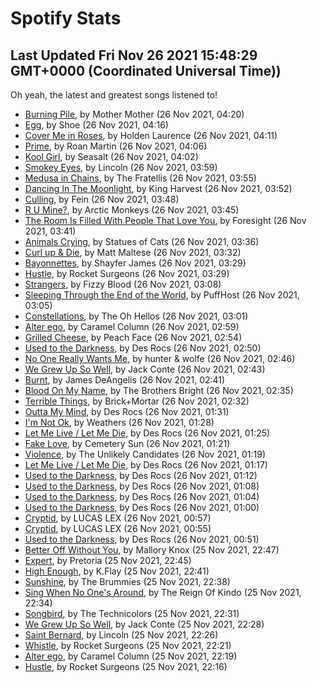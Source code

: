
# Spotify Stats
## Last Updated Fri Nov 26 2021 15:48:29 GMT+0000 (Coordinated Universal Time))

Oh yeah, the latest and greatest songs listened to!

- [Burning Pile](https://www.last.fm/music/Mother+Mother/_/Burning+Pile), by Mother Mother (26 Nov 2021, 04:20)
- [Egg](https://www.last.fm/music/Shoe/_/Egg), by Shoe (26 Nov 2021, 04:16)
- [Cover Me in Roses](https://www.last.fm/music/Holden+Laurence/_/Cover+Me+in+Roses), by Holden Laurence (26 Nov 2021, 04:11)
- [Prime](https://www.last.fm/music/Roan+Martin/_/Prime), by Roan Martin (26 Nov 2021, 04:06)
- [Kool Girl](https://www.last.fm/music/Seasalt/_/Kool+Girl), by Seasalt (26 Nov 2021, 04:02)
- [Smokey Eyes](https://www.last.fm/music/Lincoln/_/Smokey+Eyes), by Lincoln (26 Nov 2021, 03:59)
- [Medusa in Chains](https://www.last.fm/music/The+Fratellis/_/Medusa+in+Chains), by The Fratellis (26 Nov 2021, 03:55)
- [Dancing In The Moonlight](https://www.last.fm/music/King+Harvest/_/Dancing+In+The+Moonlight), by King Harvest (26 Nov 2021, 03:52)
- [Culling](https://www.last.fm/music/Fein/_/Culling), by Fein (26 Nov 2021, 03:48)
- [R U Mine?](https://www.last.fm/music/Arctic+Monkeys/_/R+U+Mine%3F), by Arctic Monkeys (26 Nov 2021, 03:45)
- [The Room Is Filled With People That Love You](https://www.last.fm/music/Foresight/_/The+Room+Is+Filled+With+People+That+Love+You), by Foresight (26 Nov 2021, 03:41)
- [Animals Crying](https://www.last.fm/music/Statues+of+Cats/_/Animals+Crying), by Statues of Cats (26 Nov 2021, 03:36)
- [Curl up & Die](https://www.last.fm/music/Matt+Maltese/_/Curl+up+&+Die), by Matt Maltese (26 Nov 2021, 03:32)
- [Bayonnettes](https://www.last.fm/music/Shayfer+James/_/Bayonnettes), by Shayfer James (26 Nov 2021, 03:29)
- [Hustle](https://www.last.fm/music/Rocket+Surgeons/_/Hustle), by Rocket Surgeons (26 Nov 2021, 03:29)
- [Strangers](https://www.last.fm/music/Fizzy+Blood/_/Strangers), by Fizzy Blood (26 Nov 2021, 03:08)
- [Sleeping Through the End of the World](https://www.last.fm/music/PuffHost/_/Sleeping+Through+the+End+of+the+World), by PuffHost (26 Nov 2021, 03:05)
- [Constellations](https://www.last.fm/music/The+Oh+Hellos/_/Constellations), by The Oh Hellos (26 Nov 2021, 03:01)
- [Alter ego](https://www.last.fm/music/Caramel+Column/_/Alter+ego), by Caramel Column (26 Nov 2021, 02:59)
- [Grilled Cheese](https://www.last.fm/music/Peach+Face/_/Grilled+Cheese), by Peach Face (26 Nov 2021, 02:54)
- [Used to the Darkness](https://www.last.fm/music/Des+Rocs/_/Used+to+the+Darkness), by Des Rocs (26 Nov 2021, 02:50)
- [No One Really Wants Me](https://www.last.fm/music/hunter+&+wolfe/_/No+One+Really+Wants+Me), by hunter & wolfe (26 Nov 2021, 02:46)
- [We Grew Up So Well](https://www.last.fm/music/Jack+Conte/_/We+Grew+Up+So+Well), by Jack Conte (26 Nov 2021, 02:43)
- [Burnt](https://www.last.fm/music/James+DeAngelis/_/Burnt), by James DeAngelis (26 Nov 2021, 02:41)
- [Blood On My Name](https://www.last.fm/music/The+Brothers+Bright/_/Blood+On+My+Name), by The Brothers Bright (26 Nov 2021, 02:35)
- [Terrible Things](https://www.last.fm/music/Brick%252BMortar/_/Terrible+Things), by Brick+Mortar (26 Nov 2021, 02:32)
- [Outta My Mind](https://www.last.fm/music/Des+Rocs/_/Outta+My+Mind), by Des Rocs (26 Nov 2021, 01:31)
- [I'm Not Ok](https://www.last.fm/music/Weathers/_/I%27m+Not+Ok), by Weathers (26 Nov 2021, 01:28)
- [Let Me Live / Let Me Die](https://www.last.fm/music/Des+Rocs/_/Let+Me+Live+%2F+Let+Me+Die), by Des Rocs (26 Nov 2021, 01:25)
- [Fake Love](https://www.last.fm/music/Cemetery+Sun/_/Fake+Love), by Cemetery Sun (26 Nov 2021, 01:21)
- [Violence](https://www.last.fm/music/The+Unlikely+Candidates/_/Violence), by The Unlikely Candidates (26 Nov 2021, 01:19)
- [Let Me Live / Let Me Die](https://www.last.fm/music/Des+Rocs/_/Let+Me+Live+%2F+Let+Me+Die), by Des Rocs (26 Nov 2021, 01:17)
- [Used to the Darkness](https://www.last.fm/music/Des+Rocs/_/Used+to+the+Darkness), by Des Rocs (26 Nov 2021, 01:12)
- [Used to the Darkness](https://www.last.fm/music/Des+Rocs/_/Used+to+the+Darkness), by Des Rocs (26 Nov 2021, 01:08)
- [Used to the Darkness](https://www.last.fm/music/Des+Rocs/_/Used+to+the+Darkness), by Des Rocs (26 Nov 2021, 01:04)
- [Used to the Darkness](https://www.last.fm/music/Des+Rocs/_/Used+to+the+Darkness), by Des Rocs (26 Nov 2021, 01:00)
- [Cryptid](https://www.last.fm/music/LUCAS+LEX/_/Cryptid), by LUCAS LEX (26 Nov 2021, 00:57)
- [Cryptid](https://www.last.fm/music/LUCAS+LEX/_/Cryptid), by LUCAS LEX (26 Nov 2021, 00:55)
- [Used to the Darkness](https://www.last.fm/music/Des+Rocs/_/Used+to+the+Darkness), by Des Rocs (26 Nov 2021, 00:51)
- [Better Off Without You](https://www.last.fm/music/Mallory+Knox/_/Better+Off+Without+You), by Mallory Knox (25 Nov 2021, 22:47)
- [Expert](https://www.last.fm/music/Pretoria/_/Expert), by Pretoria (25 Nov 2021, 22:45)
- [High Enough](https://www.last.fm/music/K.Flay/_/High+Enough), by K.Flay (25 Nov 2021, 22:41)
- [Sunshine](https://www.last.fm/music/The+Brummies/_/Sunshine), by The Brummies (25 Nov 2021, 22:38)
- [Sing When No One's Around](https://www.last.fm/music/The+Reign+Of+Kindo/_/Sing+When+No+One%27s+Around), by The Reign Of Kindo (25 Nov 2021, 22:34)
- [Songbird](https://www.last.fm/music/The+Technicolors/_/Songbird), by The Technicolors (25 Nov 2021, 22:31)
- [We Grew Up So Well](https://www.last.fm/music/Jack+Conte/_/We+Grew+Up+So+Well), by Jack Conte (25 Nov 2021, 22:28)
- [Saint Bernard](https://www.last.fm/music/Lincoln/_/Saint+Bernard), by Lincoln (25 Nov 2021, 22:26)
- [Whistle](https://www.last.fm/music/Rocket+Surgeons/_/Whistle), by Rocket Surgeons (25 Nov 2021, 22:21)
- [Alter ego](https://www.last.fm/music/Caramel+Column/_/Alter+ego), by Caramel Column (25 Nov 2021, 22:19)
- [Hustle](https://www.last.fm/music/Rocket+Surgeons/_/Hustle), by Rocket Surgeons (25 Nov 2021, 22:16)
